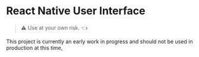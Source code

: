 # React Native User Interface

> :warning: Use at your own risk. :point_left:

This project is currently an early work in progress and should not be used in production at this time,